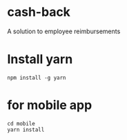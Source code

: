 # cash-back
A solution to employee reimbursements

# Install yarn
```npm install -g yarn```

# for mobile app
```
cd mobile 
yarn install
```
